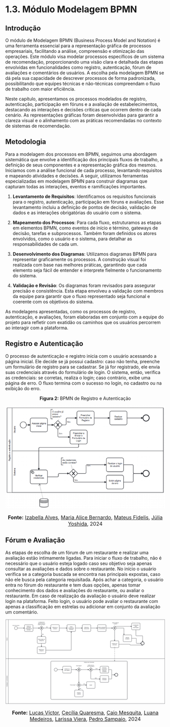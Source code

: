 # 1.3. Módulo Modelagem BPMN

## Introdução

O módulo de Modelagem BPMN (Business Process Model and Notation) é uma ferramenta essencial para a representação gráfica de processos empresariais, facilitando a análise, compreensão e otimização das operações. Este módulo visa modelar processos específicos de um sistema de recomendação, proporcionando uma visão clara e detalhada das etapas envolvidas em funcionalidades como registro, autenticação, fórum de avaliações e comentários de usuários. A escolha pela modelagem BPMN se dá pela sua capacidade de descrever processos de forma padronizada, possibilitando que equipes técnicas e não-técnicas compreendam o fluxo de trabalho com maior eficiência.

Neste capítulo, apresentamos os processos modelados de registro, autenticação, participação em fóruns e a avaliação de estabelecimentos, destacando as interações e decisões críticas que ocorrem dentro de cada cenário. As representações gráficas foram desenvolvidas para garantir a clareza visual e o alinhamento com as práticas recomendadas no contexto de sistemas de recomendação.

## Metodologia

Para a modelagem dos processos em BPMN, seguimos uma abordagem sistemática que envolve a identificação dos principais fluxos de trabalho, a definição de seus componentes e a representação gráfica dos mesmos. Iniciamos com a análise funcional de cada processo, levantando requisitos e mapeando atividades e decisões. A seguir, utilizamos ferramentas especializadas em modelagem BPMN para construir diagramas que capturam todas as interações, eventos e ramificações importantes.

1. **Levantamento de Requisitos**: Identificamos os requisitos funcionais para o registro, autenticação, participação em fóruns e avaliações. Esse levantamento incluiu a definição de pontos de decisão, validação de dados e as interações obrigatórias do usuário com o sistema.
   
2. **Mapeamento dos Processos**: Para cada fluxo, estruturamos as etapas em elementos BPMN, como eventos de início e término, gateways de decisão, tarefas e subprocessos. Também foram definidos os atores envolvidos, como o usuário e o sistema, para detalhar as responsabilidades de cada um.
   
3. **Desenvolvimento dos Diagramas**: Utilizamos diagramas BPMN para representar graficamente os processos. A construção visual foi realizada com base nas melhores práticas, garantindo que cada elemento seja fácil de entender e interprete fielmente o funcionamento do sistema.

4. **Validação e Revisão**: Os diagramas foram revisados para assegurar precisão e consistência. Esta etapa envolveu a validação com membros da equipe para garantir que o fluxo representado seja funcional e coerente com os objetivos do sistema.

As modelagens apresentadas, como os processos de registro, autenticação, e avaliações, foram elaboradas em conjunto com a equipe do projeto para refletir com exatidão os caminhos que os usuários percorrem ao interagir com a plataforma.

## Registro e Autenticação

O processo de autenticação e registro inicia com o usuário acessando a página inicial. Ele decide se já possui cadastro: caso não tenha, preenche um formulário de registro para se cadastrar. Se já for registrado, ele envia suas credenciais através do formulário de login. O sistema, então, verifica as credenciais: se corretas, realiza o login; caso contrário, exibe uma página de erro. O fluxo termina com o sucesso no login, no cadastro ou na exibição do erro.

<p style="text-align: center"><b>Figura 2:</b> BPMN de Registro e Autenticação</p>

<div style="text-align: center;">
    <img src="https://raw.githubusercontent.com/UnBArqDsw2024-2/2024.2_G10_Recomendacao_Entrega_01/main/docs/imagens/bpmn-autenticacao.png" alt="Imagem do BPMN da Autenticação">
</div>

<font size="3"><p style="text-align: center"><b>Fonte:</b> <a href="https://github.com/izabellaalves">Izabella Alves</a>, <a href="https://github.com/maliz30">Maria Alice Bernardo</a>, <a href="https://github.com/MatsFidelis">Mateus Fidelis</a>, <a href="https://github.com/juliaryoshida">Júlia Yoshida</a>, 2024</p></font>

## Fórum e Avaliação

As etapas de escolha de um fórum de um restaurante e realizar uma avaliação estão intimamente ligadas. Para iniciar o fluxo de trabalho, não é necessário que o usuário esteja logado caso seu objetivo seja apenas consultar as avaliações e dados sobre o restaurante. No início o usuário verifica se a categoria buscada se encontra nas principais expostas, caso não ele busca pela categoria requisitada. Após achar a categoria, o usuário entra no fórum do restaurante e tem duas opções, apenas tomar conhecimento dos dados e avaliações do restaurante, ou avaliar o restaurante. Em caso de realização da avaliação o usuário deve realizar login na plataforma. Feito login, o usuário pode avaliar o restaurante com apenas a classificação em estrelas ou adicionar em conjunto da avaliação um comentário.

<div style="text-align: center;">
    <img src="../imagens/comentarios.svg" alt="Imagem do BPMN Fórum, Avaliação e Comentários">
</div>

<font size="3"><p style="text-align: center"><b>Fonte:</b> 
<a href="https://github.com/Lucas13032003">Lucas Víctor</a>, <a href="https://github.com/cqcoding">Cecília Quaresma</a>, <a href="https://github.com/Caiomesvie">Caio Mesquita</a>, <a href="https://github.com/LuaMedeiros">Luana Medeiros</a>, <a href="https://github.com/VieiraLaris">Larissa Viera</a>, <a href="https://github.com/PedroSampaioDias">Pedro Sampaio</a>, 2024</p></font>
